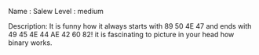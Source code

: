 Name : Salew
Level : medium


Description: It is funny how it always starts with 89 50 4E 47 and ends with 49 45 4E 44 AE 42 60 82! it is fascinating to picture in your head how binary works.



